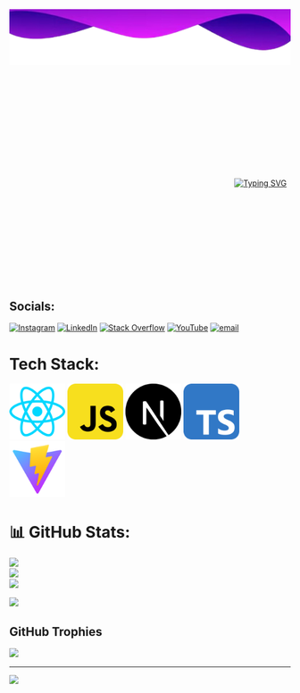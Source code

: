 <img src="./Assets/BackGround.png" alt="Kaian Gustavo" width="900" height="100"/>

<div style="width: 900px; margin: 200px auto; text-align: center;">
  <a href="https://git.io/typing-svg">
    <img src="https://readme-typing-svg.demolab.com?font=Fira+Code&size=30&pause=1000&color=34039D&width=435&lines=Kaian+Gustavo;Web+Developer" alt="Typing SVG">
  </a>
</div>

## Socials:
[![Instagram](https://img.shields.io/badge/Instagram-%23E4405F.svg?logo=Instagram&logoColor=white)](https://instagram.com/kaiangustavo20) [![LinkedIn](https://img.shields.io/badge/LinkedIn-%230077B5.svg?logo=linkedin&logoColor=white)](https://www.linkedin.com/in/kaian-gustavo-b12b2b218/) [![Stack Overflow](https://img.shields.io/badge/-Stackoverflow-FE7A16?logo=stack-overflow&logoColor=white)](https://stackoverflow.com/users/30535975) [![YouTube](https://img.shields.io/badge/YouTube-%23FF0000.svg?logo=YouTube&logoColor=white)](https://youtube.com/@FIAPKAIAN) [![email](https://img.shields.io/badge/Email-D14836?logo=gmail&logoColor=white)](mailto:fiapkaian@gmail.com) 

# Tech Stack:
<img src="./Assets/react-svgrepo-com.svg" width="100" height="auto" />
<img src="./Assets/javascript-svgrepo-com.svg" width="100" height="100">
<img src="./Assets/next-js-svgrepo-com.svg" width="100" height="100">
<img src="./Assets/typescript-svgrepo-com.svg" width="100" height="100">
<img src="./Assets/vite-svgrepo-com.svg" width="100" height="100">

# 📊 GitHub Stats:
![](https://github-readme-stats.vercel.app/api?username=kaianGu&theme=neon&hide_border=true&include_all_commits=true&count_private=true)<br/>
![](https://nirzak-streak-stats.vercel.app/?user=kaianGu&theme=neon&hide_border=true)<br/>
![](https://github-readme-stats.vercel.app/api/top-langs/?username=kaianGu&theme=neon&hide_border=true&include_all_commits=true&count_private=true&layout=compact)

[![](https://visitcount.itsvg.in/api?id=kaianGu&icon=0&color=0)](https://visitcount.itsvg.in)


## GitHub Trophies
![](https://github-profile-trophy.vercel.app/?username=kaianGU&theme=default&no-frame=false&no-bg=true&margin-w=4)

---
[![](https://visitcount.itsvg.in/api?id=kaianGU&icon=0&color=11)](https://visitcount.itsvg.in)

<!-- Proudly created with GPRM ( https://gprm.itsvg.in ) -->